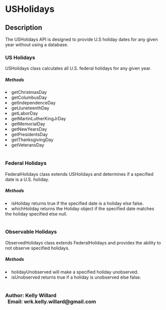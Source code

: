 <html>
<body>
<h1>USHolidays</h1>
<h2>Description</h2>
<p>The USHolidays API is designed to provide U.S holiday dates for any given year without using a database.</p>
<h3>US Holidays</h3>
<p>USHolidays class calculates all U.S. federal holidays for any given year.<br/></p>
<h5>Methods</h5>
<li>getChristmasDay
<li>getColumbusDay
<li>getIndependenceDay
<li>getJuneteenthDay
<li>getLaborDay
<li>getMartinLutherKingJrDay
<li>getMemorialDay
<li>getNewYearsDay
<li>getPresidentsDay
<li>getThanksgivingDay
<li>getVeteransDay
<br/><br/>
<h3>Federal Holidays</h3>
<p>FederalHolidays class extends USHolidays and determines if a specified date is a U.S. holiday.</p>
<h5>Methods</h5>
<li>isHoliday returns true if the specified date is a holiday else false.
<li>whichHoliday returns the Holiday object if the specified date matches the holiday specified else null.
<br/><br/>
<h3>Observable Holidays</h3>
<p>ObservedHolidays class extends FederalHolidays and provides the ability to not observe specified holidays.</p>
<h5>Methods</h5>
<li>holidayUnobserved will make a specified holiday unobserved.
<li>isUnobserved returns true if a holiday is unobserved else false.
<br/><br/>
<h3>Author: Kelly Willard<br/>&nbsp;&nbsp;Email: wrk.kelly.willard@gmail.com</h3>
</body>
</html>
